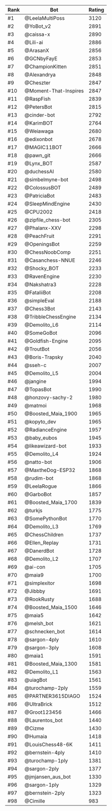 Rank|Bot|Rating
---|---|---
#1|@LeelaMultiPoss|3120
#2|@YoBot_v2|2891
#3|@caissa-x|2890
#4|@Lili-ai|2886
#5|@ArasanX|2856
#6|@GCNbyFayE|2853
#7|@ChampionKitten|2851
#8|@Alexandrya|2848
#9|@Cheszter|2847
#10|@Moment-That-Inspires|2847
#11|@RaspFish|2839
#12|@PetersBot|2815
#13|@cinder-bot|2792
#14|@KarimBOT|2764
#15|@Weiawaga|2680
#16|@edixonbot|2678
#17|@MAGIC11BOT|2666
#18|@pawn_git|2666
#19|@Lynx_BOT|2587
#20|@duchessAI|2580
#21|@simbelmyne-bot|2498
#22|@ColossusBOT|2489
#23|@PatriciaBot|2483
#24|@SleepMindEngine|2430
#25|@CPU2002|2418
#26|@zipfile_chess-bot|2305
#27|@Phalanx-XXV|2298
#28|@PeachFruit|2291
#29|@OpeningsBot|2259
#30|@ChessNoobComp|2251
#31|@Casanchess-NNUE|2246
#32|@Shocky_BOT|2233
#33|@RavenEngine|2230
#34|@Nakshatra3|2228
#35|@FataliiBot|2208
#36|@simpleEval|2188
#37|@Chess3Bot|2143
#38|@TribbleChessEngine|2134
#39|@Demolito_L6|2114
#40|@SomeGoBot|2096
#41|@Goldfish-Engine|2095
#42|@TroutBot|2056
#43|@Boris-Trapsky|2040
#44|@sseh-c|2007
#45|@Demolito_L5|2004
#46|@jangine|1994
#47|@TopasBot|1990
#48|@honzovy-sachy-2|1980
#49|@matmoi|1968
#50|@Boosted_Maia_1900|1965
#51|@kopyto_dev|1965
#52|@RadianceEngine|1957
#53|@baby_eubos|1945
#54|@likeawizard-bot|1933
#55|@Demolito_L4|1924
#56|@natto-bot|1906
#57|@MaxtheDog-ESP32|1868
#58|@rudim-bot|1868
#59|@LeelaRogue|1866
#60|@GarboBot|1857
#61|@Boosted_Maia_1700|1839
#62|@turkjs|1775
#63|@SomePythonBot|1770
#64|@Demolito_L3|1769
#65|@ChessChildren|1737
#66|@Ellen_Replay|1731
#67|@DanerdBot|1728
#68|@Demolito_L2|1707
#69|@ai-con|1705
#70|@maia9|1700
#71|@simplexitor|1698
#72|@Jibbby|1691
#73|@RookRusty|1688
#74|@Boosted_Maia_1500|1646
#75|@maia5|1642
#76|@melsh_bot|1621
#77|@schnecken_bot|1614
#78|@sargon-4ply|1610
#79|@sargon-3ply|1608
#80|@maia1|1591
#81|@Boosted_Maia_1300|1581
#82|@Demolito_L1|1563
#83|@uiagBot|1561
#84|@turochamp-2ply|1559
#85|@PARTNER3615DIAGO|1524
#86|@UltraBrick|1512
#87|@Groot123456|1466
#88|@Laurentos_bot|1440
#89|@Cizme|1430
#90|@Humaia|1418
#91|@LouisChess48-6K|1411
#92|@bernstein-4ply|1410
#93|@turochamp-1ply|1381
#94|@sargon-2ply|1377
#95|@jmjansen_aus_bot|1330
#96|@sargon-1ply|1329
#97|@bernstein-2ply|1323
#98|@Cimille|983
